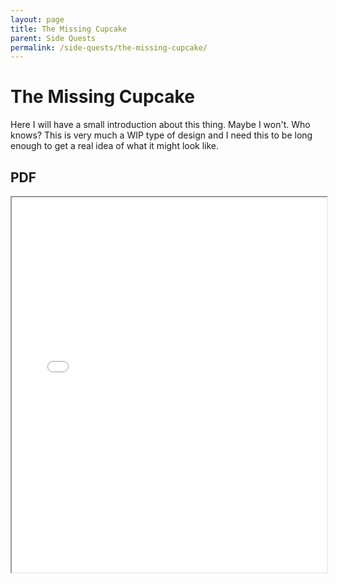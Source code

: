 ```yaml
---
layout: page
title: The Missing Cupcake
parent: Side Quests
permalink: /side-quests/the-missing-cupcake/
---
```

# The Missing Cupcake

Here I will have a small introduction about this thing. Maybe I won't. Who knows? This is very much a WIP type of design and I need this to be long enough to get a real idea of what it might look like.

## PDF
<object data="/assets/homebrew/the-missing-cupcake/the-missing-cupcake.pdf#toolbar=1" type="application/pdf" width="100%" height="600px">
    <iframe src="/assets/homebrew/the-missing-cupcake/the-missing-cupcake.pdf#toolbar=1" width="100%" height="600px">
</object>